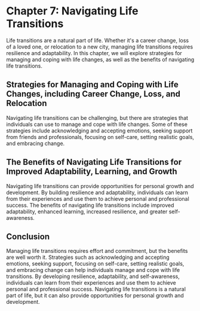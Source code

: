 Chapter 7: Navigating Life Transitions
======================================

Life transitions are a natural part of life. Whether it's a career change, loss of a loved one, or relocation to a new city, managing life transitions requires resilience and adaptability. In this chapter, we will explore strategies for managing and coping with life changes, as well as the benefits of navigating life transitions.

Strategies for Managing and Coping with Life Changes, including Career Change, Loss, and Relocation
---------------------------------------------------------------------------------------------------

Navigating life transitions can be challenging, but there are strategies that individuals can use to manage and cope with life changes. Some of these strategies include acknowledging and accepting emotions, seeking support from friends and professionals, focusing on self-care, setting realistic goals, and embracing change.

The Benefits of Navigating Life Transitions for Improved Adaptability, Learning, and Growth
-------------------------------------------------------------------------------------------

Navigating life transitions can provide opportunities for personal growth and development. By building resilience and adaptability, individuals can learn from their experiences and use them to achieve personal and professional success. The benefits of navigating life transitions include improved adaptability, enhanced learning, increased resilience, and greater self-awareness.

Conclusion
----------

Managing life transitions requires effort and commitment, but the benefits are well worth it. Strategies such as acknowledging and accepting emotions, seeking support, focusing on self-care, setting realistic goals, and embracing change can help individuals manage and cope with life transitions. By developing resilience, adaptability, and self-awareness, individuals can learn from their experiences and use them to achieve personal and professional success. Navigating life transitions is a natural part of life, but it can also provide opportunities for personal growth and development.
